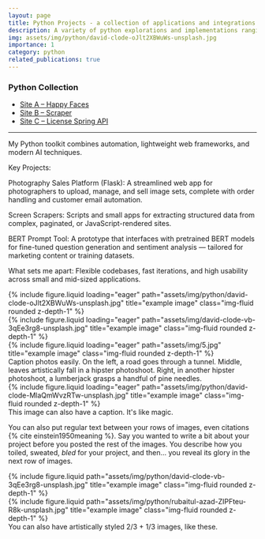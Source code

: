 ```yaml
---
layout: page
title: Python Projects - a collection of applications and integrations
description: A variety of python explorations and implementations ranging from screen scrapers to full flask app.
img: assets/img/python/david-clode-oJlt2XBWuWs-unsplash.jpg
importance: 1
category: python
related_publications: true
---
```


### Python Collection

- [Site A – Happy Faces ](/projects/python-projects/happyfaces/)
- [Site B – Scraper](/projects/python-projects/scraper-master/)
- [Site C – License Spring API](/projects/python-projects/license-spring-api/)

---

My Python toolkit combines automation, lightweight web frameworks, and modern AI techniques.

Key Projects:

Photography Sales Platform (Flask): A streamlined web app for photographers to upload, manage, and sell image sets, complete with order handling and customer email automation.

Screen Scrapers: Scripts and small apps for extracting structured data from complex, paginated, or JavaScript-rendered sites.

BERT Prompt Tool: A prototype that interfaces with pretrained BERT models for fine-tuned question generation and sentiment analysis — tailored for marketing content or training datasets.

What sets me apart: Flexible codebases, fast iterations, and high usability across small and mid-sized applications.

<div class="row">
    <div class="col-sm mt-3 mt-md-0">
        {% include figure.liquid loading="eager" path="assets/img/python/david-clode-oJlt2XBWuWs-unsplash.jpg" title="example image" class="img-fluid rounded z-depth-1" %}
    </div>
    <div class="col-sm mt-3 mt-md-0">
        {% include figure.liquid loading="eager" path="assets/img/david-clode-vb-3qEe3rg8-unsplash.jpg" title="example image" class="img-fluid rounded z-depth-1" %}
    </div>
    <div class="col-sm mt-3 mt-md-0">
        {% include figure.liquid loading="eager" path="assets/img/5.jpg" title="example image" class="img-fluid rounded z-depth-1" %}
    </div>
</div>
<div class="caption">
    Caption photos easily. On the left, a road goes through a tunnel. Middle, leaves artistically fall in a hipster photoshoot. Right, in another hipster photoshoot, a lumberjack grasps a handful of pine needles.
</div>
<div class="row">
    <div class="col-sm mt-3 mt-md-0">
        {% include figure.liquid loading="eager" path="assets/img/python/david-clode-MlaQmWvzRTw-unsplash.jpg" title="example image" class="img-fluid rounded z-depth-1" %}
    </div>
</div>
<div class="caption">
    This image can also have a caption. It's like magic.
</div>

You can also put regular text between your rows of images, even citations {% cite einstein1950meaning %}.
Say you wanted to write a bit about your project before you posted the rest of the images.
You describe how you toiled, sweated, _bled_ for your project, and then... you reveal its glory in the next row of images.

<div class="row justify-content-sm-center">
    <div class="col-sm-8 mt-3 mt-md-0">
        {% include figure.liquid path="assets/img/python/david-clode-vb-3qEe3rg8-unsplash.jpg" title="example image" class="img-fluid rounded z-depth-1" %}
    </div>
    <div class="col-sm-4 mt-3 mt-md-0">
        {% include figure.liquid path="assets/img/python/rubaitul-azad-ZIPFteu-R8k-unsplash.jpg" title="example image" class="img-fluid rounded z-depth-1" %}
    </div>
</div>
<div class="caption">
    You can also have artistically styled 2/3 + 1/3 images, like these.
</div>

